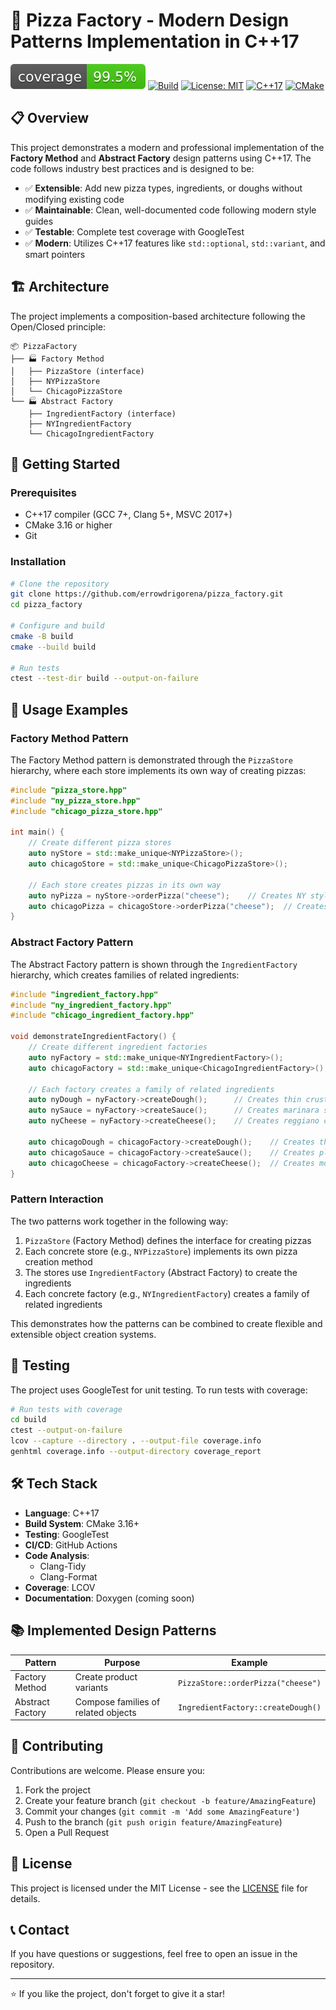 # 🍕 Pizza Factory - Modern Design Patterns Implementation in C++17

![Coverage](https://raw.githubusercontent.com/errowdrigorena/pizza_factory/main/badges/coverage.svg)
[![Build](https://img.shields.io/badge/build-passing-brightgreen)](https://github.com/errowdrigorena/pizza_factory/actions)
[![License: MIT](https://img.shields.io/badge/License-MIT-blue.svg)](LICENSE)
[![C++17](https://img.shields.io/badge/C%2B%2B-17-blue.svg)](https://isocpp.org/std/the-standard)
[![CMake](https://img.shields.io/badge/CMake-3.16%2B-brightgreen)](https://cmake.org/)

## 📋 Overview

This project demonstrates a modern and professional implementation of the **Factory Method** and **Abstract Factory** design patterns using C++17. The code follows industry best practices and is designed to be:

- ✅ **Extensible**: Add new pizza types, ingredients, or doughs without modifying existing code
- ✅ **Maintainable**: Clean, well-documented code following modern style guides
- ✅ **Testable**: Complete test coverage with GoogleTest
- ✅ **Modern**: Utilizes C++17 features like `std::optional`, `std::variant`, and smart pointers

## 🏗️ Architecture

The project implements a composition-based architecture following the Open/Closed principle:

```
📦 PizzaFactory
├── 🏭 Factory Method
│   ├── PizzaStore (interface)
│   ├── NYPizzaStore
│   └── ChicagoPizzaStore
└── 🏭 Abstract Factory
    ├── IngredientFactory (interface)
    ├── NYIngredientFactory
    └── ChicagoIngredientFactory
```

## 🚀 Getting Started

### Prerequisites

- C++17 compiler (GCC 7+, Clang 5+, MSVC 2017+)
- CMake 3.16 or higher
- Git

### Installation

```bash
# Clone the repository
git clone https://github.com/errowdrigorena/pizza_factory.git
cd pizza_factory

# Configure and build
cmake -B build
cmake --build build

# Run tests
ctest --test-dir build --output-on-failure
```

## 📖 Usage Examples

### Factory Method Pattern

The Factory Method pattern is demonstrated through the `PizzaStore` hierarchy, where each store implements its own way of creating pizzas:

```cpp
#include "pizza_store.hpp"
#include "ny_pizza_store.hpp"
#include "chicago_pizza_store.hpp"

int main() {
    // Create different pizza stores
    auto nyStore = std::make_unique<NYPizzaStore>();
    auto chicagoStore = std::make_unique<ChicagoPizzaStore>();

    // Each store creates pizzas in its own way
    auto nyPizza = nyStore->orderPizza("cheese");    // Creates NY style pizza
    auto chicagoPizza = chicagoStore->orderPizza("cheese");  // Creates Chicago style pizza
}
```

### Abstract Factory Pattern

The Abstract Factory pattern is shown through the `IngredientFactory` hierarchy, which creates families of related ingredients:

```cpp
#include "ingredient_factory.hpp"
#include "ny_ingredient_factory.hpp"
#include "chicago_ingredient_factory.hpp"

void demonstrateIngredientFactory() {
    // Create different ingredient factories
    auto nyFactory = std::make_unique<NYIngredientFactory>();
    auto chicagoFactory = std::make_unique<ChicagoIngredientFactory>();

    // Each factory creates a family of related ingredients
    auto nyDough = nyFactory->createDough();      // Creates thin crust
    auto nySauce = nyFactory->createSauce();      // Creates marinara sauce
    auto nyCheese = nyFactory->createCheese();    // Creates reggiano cheese

    auto chicagoDough = chicagoFactory->createDough();    // Creates thick crust
    auto chicagoSauce = chicagoFactory->createSauce();    // Creates plum tomato sauce
    auto chicagoCheese = chicagoFactory->createCheese();  // Creates mozzarella cheese
}
```

### Pattern Interaction

The two patterns work together in the following way:

1. `PizzaStore` (Factory Method) defines the interface for creating pizzas
2. Each concrete store (e.g., `NYPizzaStore`) implements its own pizza creation method
3. The stores use `IngredientFactory` (Abstract Factory) to create the ingredients
4. Each concrete factory (e.g., `NYIngredientFactory`) creates a family of related ingredients

This demonstrates how the patterns can be combined to create flexible and extensible object creation systems.

## 🧪 Testing

The project uses GoogleTest for unit testing. To run tests with coverage:

```bash
# Run tests with coverage
cd build
ctest --output-on-failure
lcov --capture --directory . --output-file coverage.info
genhtml coverage.info --output-directory coverage_report
```

## 🛠️ Tech Stack

- **Language**: C++17
- **Build System**: CMake 3.16+
- **Testing**: GoogleTest
- **CI/CD**: GitHub Actions
- **Code Analysis**: 
  - Clang-Tidy
  - Clang-Format
- **Coverage**: LCOV
- **Documentation**: Doxygen (coming soon)

## 📚 Implemented Design Patterns

| Pattern | Purpose | Example |
|---------|---------|---------|
| Factory Method | Create product variants | `PizzaStore::orderPizza("cheese")` |
| Abstract Factory | Compose families of related objects | `IngredientFactory::createDough()` |

## 🤝 Contributing

Contributions are welcome. Please ensure you:

1. Fork the project
2. Create your feature branch (`git checkout -b feature/AmazingFeature`)
3. Commit your changes (`git commit -m 'Add some AmazingFeature'`)
4. Push to the branch (`git push origin feature/AmazingFeature`)
5. Open a Pull Request

## 📄 License

This project is licensed under the MIT License - see the [LICENSE](LICENSE) file for details.

## 📞 Contact

If you have questions or suggestions, feel free to open an issue in the repository.

---

⭐️ If you like the project, don't forget to give it a star!

